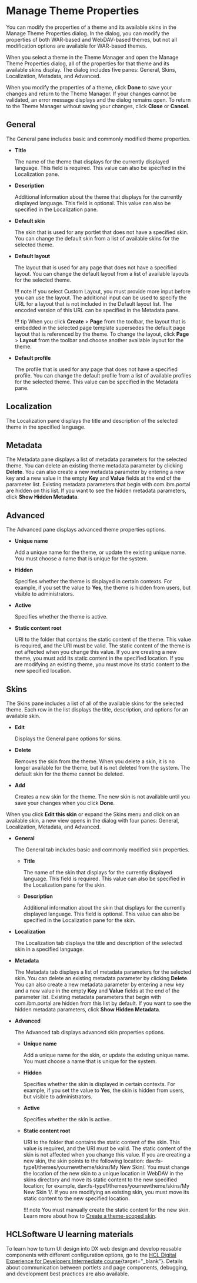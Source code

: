 # Manage Theme Properties

You can modify the properties of a theme and its available skins in the Manage Theme Properties dialog. In the dialog, you can modify the properties of both WAR-based and WebDAV-based themes, but not all modification options are available for WAR-based themes.

When you select a theme in the Theme Manager and open the Manage Theme Properties dialog, all of the properties for that theme and its available skins display. The dialog includes five panes: General, Skins, Localization, Metadata, and Advanced.

When you modify the properties of a theme, click **Done** to save your changes and return to the Theme Manager. If your changes cannot be validated, an error message displays and the dialog remains open. To return to the Theme Manager without saving your changes, click **Close** or **Cancel**.

## General

The General pane includes basic and commonly modified theme properties.

-   **Title**

    The name of the theme that displays for the currently displayed language. This field is required. This value can also be specified in the Localization pane.

-   **Description**

    Additional information about the theme that displays for the currently displayed language. This field is optional. This value can also be specified in the Localization pane.

-   **Default skin**

    The skin that is used for any portlet that does not have a specified skin. You can change the default skin from a list of available skins for the selected theme.

-   **Default layout**

    The layout that is used for any page that does not have a specified layout. You can change the default layout from a list of available layouts for the selected theme.

    !!! note
        If you select Custom Layout, you must provide more input before you can use the layout. The additional input can be used to specify the URL for a layout that is not included in the Default layout list. The encoded version of this URL can be specified in the Metadata pane.

    !!! tip
        When you click **Create** \> **Page** from the toolbar, the layout that is embedded in the selected page template supersedes the default page layout that is referenced by the theme. To change the layout, click **Page** \> **Layout** from the toolbar and choose another available layout for the theme.

-   **Default profile**

    The profile that is used for any page that does not have a specified profile. You can change the default profile from a list of available profiles for the selected theme. This value can be specified in the Metadata pane.


## Localization

The Localization pane displays the title and description of the selected theme in the specified language.

## Metadata

The Metadata pane displays a list of metadata parameters for the selected theme. You can delete an existing theme metadata parameter by clicking **Delete**. You can also create a new metadata parameter by entering a new key and a new value in the empty **Key** and **Value** fields at the end of the parameter list. Existing metadata parameters that begin with com.ibm.portal are hidden on this list. If you want to see the hidden metadata parameters, click **Show Hidden Metadata**.

## Advanced

The Advanced pane displays advanced theme properties options.

-   **Unique name**

    Add a unique name for the theme, or update the existing unique name. You must choose a name that is unique for the system.

-   **Hidden**

    Specifies whether the theme is displayed in certain contexts. For example, if you set the value to **Yes**, the theme is hidden from users, but visible to administrators.

-   **Active**

    Specifies whether the theme is active.

-   **Static content root**

    URI to the folder that contains the static content of the theme. This value is required, and the URI must be valid. The static content of the theme is not affected when you change this value. If you are creating a new theme, you must add its static content in the specified location. If you are modifying an existing theme, you must move its static content to the new specified location.


## Skins

The Skins pane includes a list of all of the available skins for the selected theme. Each row in the list displays the title, description, and options for an available skin.

-   **Edit**

    Displays the General pane options for skins.

-   **Delete**

    Removes the skin from the theme. When you delete a skin, it is no longer available for the theme, but it is not deleted from the system. The default skin for the theme cannot be deleted.

-   **Add**

    Creates a new skin for the theme. The new skin is not available until you save your changes when you click **Done**.


When you click **Edit this skin** or expand the Skins menu and click on an available skin, a new view opens in the dialog with four panes: General, Localization, Metadata, and Advanced.

-   **General**

    The General tab includes basic and commonly modified skin properties.

    -   **Title**

        The name of the skin that displays for the currently displayed language. This field is required. This value can also be specified in the Localization pane for the skin.

    -   **Description**

        Additional information about the skin that displays for the currently displayed language. This field is optional. This value can also be specified in the Localization pane for the skin.

-   **Localization**

    The Localization tab displays the title and description of the selected skin in a specified language.

-   **Metadata**

    The Metadata tab displays a list of metadata parameters for the selected skin. You can delete an existing metadata parameter by clicking **Delete**. You can also create a new metadata parameter by entering a new key and a new value in the empty **Key** and **Value** fields at the end of the parameter list. Existing metadata parameters that begin with com.ibm.portal are hidden from this list by default. If you want to see the hidden metadata parameters, click **Show Hidden Metadata**.

-   **Advanced**

    The Advanced tab displays advanced skin properties options.

    -   **Unique name**

        Add a unique name for the skin, or update the existing unique name. You must choose a name that is unique for the system.

    -   **Hidden**

        Specifies whether the skin is displayed in certain contexts. For example, if you set the value to **Yes**, the skin is hidden from users, but visible to administrators.

    -   **Active**

        Specifies whether the skin is active.

    -   **Static content root**

        URI to the folder that contains the static content of the skin. This value is required, and the URI must be valid. The static content of the skin is not affected when you change this value. If you are creating a new skin, the skin points to the following location: dav:fs-type1/themes/yournewtheme/skins/My New Skin/. You must change the location of the new skin to a unique location in WebDAV in the skins directory and move its static content to the new specified location; for example, dav:fs-type1/themes/yournewtheme/skins/My New Skin 1/. If you are modifying an existing skin, you must move its static content to the new specified location.

        !!! note
            You must manually create the static content for the new skin. Learn more about how to [Create a theme-scoped skin](../customizing_theme/skins/creating_skin/themescoped_skin/index.md).

## HCLSoftware U learning materials

To learn how to turn UI design into DX web design and develop reusable components with different configuration options, go to the [HCL Digital Experience for Developers Intermediate course](https://hclsoftwareu.hcltechsw.com/component/axs/?view=sso_config&id=3&forward=https%3A%2F%2Fhclsoftwareu.hcltechsw.com%2Fcourses%2Flesson%2F%3Fid%3D3461){target="_blank”}. Details about communication between portlets and page components, debugging, and development best practices are also available.
